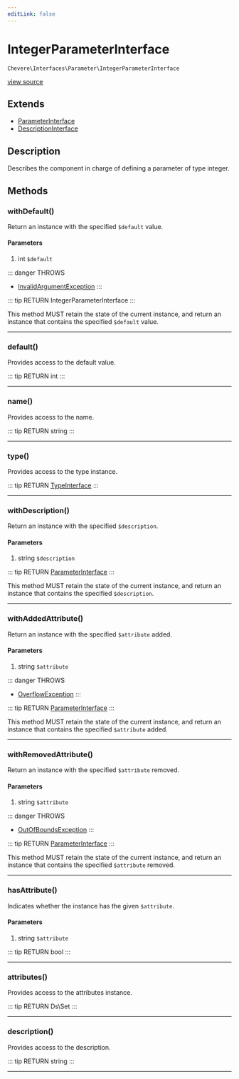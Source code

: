```yaml
---
editLink: false
---
```


# IntegerParameterInterface

`Chevere\Interfaces\Parameter\IntegerParameterInterface`

[view source](https://github.com/chevere/chevere/blob/master/src/Chevere/Interfaces/Parameter/IntegerParameterInterface.php)

## Extends

- [ParameterInterface](./ParameterInterface.md)
- [DescriptionInterface](../Description/DescriptionInterface.md)

## Description

Describes the component in charge of defining a parameter of type integer.

## Methods

### withDefault()

Return an instance with the specified `$default` value.

#### Parameters

1. int `$default`

::: danger THROWS
- [InvalidArgumentException](../../Exceptions/Core/InvalidArgumentException.md) 
:::

::: tip RETURN
IntegerParameterInterface
:::

This method MUST retain the state of the current instance, and return
an instance that contains the specified `$default` value.

---

### default()

Provides access to the default value.

::: tip RETURN
int
:::

---

### name()

Provides access to the name.

::: tip RETURN
string
:::

---

### type()

Provides access to the type instance.

::: tip RETURN
[TypeInterface](../Type/TypeInterface.md)
:::

---

### withDescription()

Return an instance with the specified `$description`.

#### Parameters

1. string `$description`

::: tip RETURN
[ParameterInterface](./ParameterInterface.md)
:::

This method MUST retain the state of the current instance, and return
an instance that contains the specified `$description`.

---

### withAddedAttribute()

Return an instance with the specified `$attribute` added.

#### Parameters

1. string `$attribute`

::: danger THROWS
- [OverflowException](../../Exceptions/Core/OverflowException.md) 
:::

::: tip RETURN
[ParameterInterface](./ParameterInterface.md)
:::

This method MUST retain the state of the current instance, and return
an instance that contains the specified `$attribute` added.

---

### withRemovedAttribute()

Return an instance with the specified `$attribute` removed.

#### Parameters

1. string `$attribute`

::: danger THROWS
- [OutOfBoundsException](../../Exceptions/Core/OutOfBoundsException.md) 
:::

::: tip RETURN
[ParameterInterface](./ParameterInterface.md)
:::

This method MUST retain the state of the current instance, and return
an instance that contains the specified `$attribute` removed.

---

### hasAttribute()

Indicates whether the instance has the given `$attribute`.

#### Parameters

1. string `$attribute`

::: tip RETURN
bool
:::

---

### attributes()

Provides access to the attributes instance.

::: tip RETURN
Ds\Set
:::

---

### description()

Provides access to the description.

::: tip RETURN
string
:::

---
